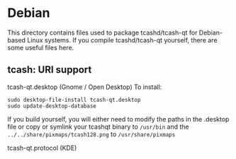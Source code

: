 
Debian
====================
This directory contains files used to package tcashd/tcash-qt
for Debian-based Linux systems. If you compile tcashd/tcash-qt yourself, there are some useful files here.

## tcash: URI support ##


tcash-qt.desktop  (Gnome / Open Desktop)
To install:

	sudo desktop-file-install tcash-qt.desktop
	sudo update-desktop-database

If you build yourself, you will either need to modify the paths in
the .desktop file or copy or symlink your tcashqt binary to `/usr/bin`
and the `../../share/pixmaps/tcash128.png` to `/usr/share/pixmaps`

tcash-qt.protocol (KDE)

